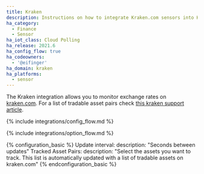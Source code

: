 ```yaml
---
title: Kraken
description: Instructions on how to integrate Kraken.com sensors into Home Assistant.
ha_category:
  - Finance
  - Sensor
ha_iot_class: Cloud Polling
ha_release: 2021.6
ha_config_flow: true
ha_codeowners:
  - '@eifinger'
ha_domain: kraken
ha_platforms:
  - sensor
---
```


The Kraken integration allows you to monitor exchange rates on [kraken.com](https://www.kraken.com/).
For a list of tradable asset pairs check [this kraken support article](https://support.kraken.com/hc/en-us/articles/201893658-Currency-pairs-available-for-trading-on-Kraken).

{% include integrations/config_flow.md %}

{% include integrations/option_flow.md %}

{% configuration_basic %}
Update interval:
  description: "Seconds between updates"
Tracked Asset Pairs:
  description: "Select the assets you want to track. This list is automatically updated with a list of tradable assets on kraken.com"
{% endconfiguration_basic %}
